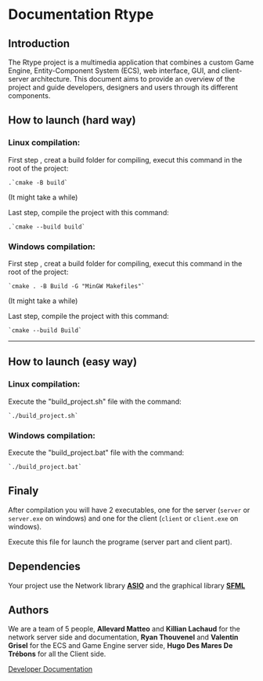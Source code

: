 
# Documentation Rtype



## Introduction



The Rtype project is a multimedia application that combines a custom Game Engine, Entity-Component System (ECS), web interface, GUI, and client-server architecture. This document aims to provide an overview of the project and guide developers, designers and users through its different components.





## How to launch (hard way)


### Linux compilation:

First step , creat a build folder for compiling, execut this command in the root of the project:



	.`cmake -B build`



(It might take a while)




Last step, compile the project with this command:



	.`cmake --build build`


### Windows compilation:

First step , creat a build folder for compiling, execut this command in the root of the project:



	`cmake . -B Build -G "MinGW Makefiles"`



(It might take a while)




Last step, compile the project with this command:



	`cmake --build Build`


-------------------

## How to launch (easy way)

### Linux compilation:

Execute the "build_project.sh" file with the command:

	`./build_project.sh`


### Windows compilation:

Execute the "build_project.bat" file with the command:

	`./build_project.bat`

## Finaly

After compilation you will have 2 executables, one for the server (`server` or `server.exe` on windows) and one for the client (`client` or `client.exe` on windows).

Execute this file for launch the programe (server part and client part).

## Dependencies

Your project use the Network library [**ASIO**](https://think-async.com/Asio/Documentation.html) and the graphical library [**SFML**](https://www.sfml-dev.org/documentation/2.6.0/)

## Authors

We are a team of 5 people, **Allevard Matteo** and **Killian Lachaud** for the network server side and documentation, **Ryan Thouvenel** and **Valentin Grisel** for the ECS and Game Engine server side, **Hugo Des Mares De Trébons** for all the Client side.

[Developer Documentation](./docs/general_doc.md)


